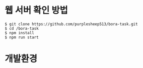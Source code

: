 # 웹 서버 확인 방법

```
$ git clone https://github.com/purplesheep513/bora-task.git
$ cd /bora-task
$ npm install
$ npm run start
```

# 개발환경

